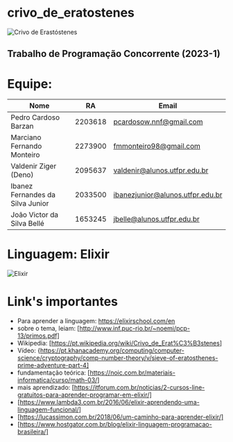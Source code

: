 # crivo_de_eratostenes
![Crivo de Erastóstenes](https://upload.wikimedia.org/wikipedia/commons/8/8c/New_Animation_Sieve_of_Eratosthenes.gif)
## Trabalho de Programação Concorrente (2023-1)

# Equipe:
Nome | RA | Email
-----|----|-------
Pedro Cardoso Barzan | 2203618 | pcardosow.nnf@gmail.com
Marciano Fernando Monteiro | 2273900 | fmmonteiro98@gmail.com
Valdenir Ziger (Deno) | 2095637 | valdenir@alunos.utfpr.edu.br
Ibanez Fernandes da Silva Junior | 2033500 | ibanezjunior@alunos.utfpr.edu.br
João Victor da Silva Bellé | 1653245 | jbelle@alunos.utfpr.edu.br

# Linguagem: Elixir
![Elixir](https://www.each.usp.br/petsi/jornal/wp-content/uploads/2018/09/elixir.png)

# Link's importantes
* Para aprender a linguagem: https://elixirschool.com/en
* sobre o tema, leiam: [http://www.inf.puc-rio.br/~noemi/pcp-13/primos.pdf]
* Wikipedia: [https://pt.wikipedia.org/wiki/Crivo_de_Erat%C3%B3stenes]
* Vídeo: {https://pt.khanacademy.org/computing/computer-science/cryptography/comp-number-theory/v/sieve-of-eratosthenes-prime-adventure-part-4]
* fundamentação teórica: [https://noic.com.br/materiais-informatica/curso/math-03/]
* mais aprendizado: [https://itforum.com.br/noticias/2-cursos-line-gratuitos-para-aprender-programar-em-elixir/]
* [https://www.lambda3.com.br/2016/06/elixir-aprendendo-uma-linguagem-funcional/]
* [https://lucassimon.com.br/2018/06/um-caminho-para-aprender-elixir/]
* [https://www.hostgator.com.br/blog/elixir-linguagem-programacao-brasileira/]

